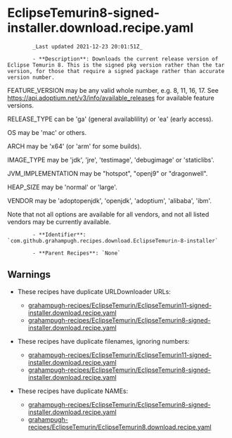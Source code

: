 # EclipseTemurin8-signed-installer.download.recipe.yaml

            _Last updated 2021-12-23 20:01:51Z_

            - **Description**: Downloads the current release version of Eclipse Temurin 8. This is the signed pkg version rather than the tar version, for those that require a signed package rather than accurate version number.

FEATURE_VERSION may be any valid whole number, e.g. 8, 11, 16, 17. See https://api.adoptium.net/v3/info/available_releases for available feature versions.

RELEASE_TYPE can be 'ga' (general availablility) or 'ea' (early access).

OS may be 'mac' or others.

ARCH may be 'x64' (or 'arm' for some builds).

IMAGE_TYPE may be 'jdk', 'jre', 'testimage', 'debugimage' or 'staticlibs'.

JVM_IMPLEMENTATION may be "hotspot", "openj9" or "dragonwell".

HEAP_SIZE may be 'normal' or 'large'.

VENDOR may be 'adoptopenjdk', 'openjdk', 'adoptium', 'alibaba', 'ibm'.

Note that not all options are available for all vendors, and not all listed vendors may be currently available.


            - **Identifier**: `com.github.grahampugh.recipes.download.EclipseTemurin-8-installer`

            - **Parent Recipes**: `None`


## Warnings

- These recipes have duplicate URLDownloader URLs:
    - [grahampugh-recipes/EclipseTemurin/EclipseTemurin11-signed-installer.download.recipe.yaml](/autopkg-dupe-tracker/grahampugh-recipes/EclipseTemurin/EclipseTemurin11-signed-installer.download.recipe.yaml)
    - [grahampugh-recipes/EclipseTemurin/EclipseTemurin8-signed-installer.download.recipe.yaml](/autopkg-dupe-tracker/grahampugh-recipes/EclipseTemurin/EclipseTemurin8-signed-installer.download.recipe.yaml)

- These recipes have duplicate filenames, ignoring numbers:
    - [grahampugh-recipes/EclipseTemurin/EclipseTemurin11-signed-installer.download.recipe.yaml](/autopkg-dupe-tracker/grahampugh-recipes/EclipseTemurin/EclipseTemurin11-signed-installer.download.recipe.yaml)
    - [grahampugh-recipes/EclipseTemurin/EclipseTemurin8-signed-installer.download.recipe.yaml](/autopkg-dupe-tracker/grahampugh-recipes/EclipseTemurin/EclipseTemurin8-signed-installer.download.recipe.yaml)

- These recipes have duplicate NAMEs:
    - [grahampugh-recipes/EclipseTemurin/EclipseTemurin8-signed-installer.download.recipe.yaml](/autopkg-dupe-tracker/grahampugh-recipes/EclipseTemurin/EclipseTemurin8-signed-installer.download.recipe.yaml)
    - [grahampugh-recipes/EclipseTemurin/EclipseTemurin8.download.recipe.yaml](/autopkg-dupe-tracker/grahampugh-recipes/EclipseTemurin/EclipseTemurin8.download.recipe.yaml)